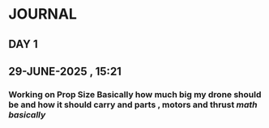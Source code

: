 # JOURNAL

## DAY 1 
## 29-JUNE-2025 , 15:21 
### Working on Prop Size Basically how much big my drone should be and how it should carry and parts , motors and thrust *math basically* 
